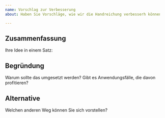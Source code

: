 ```yaml
---
name: Vorschlag zur Verbesserung
about: Haben Sie Vorschläge, wie wir die Handreichung verbesserh können?

---
```


## Zusammenfassung

Ihre Idee in einem Satz:

## Begründung

Warum sollte das umgesetzt werden? Gibt es Anwendungsfälle, die davon profitieren? 

## Alternative

Welchen anderen Weg können Sie sich vorstellen?

